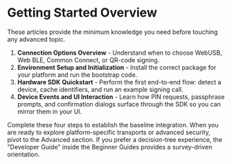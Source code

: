 # Getting Started Overview

These articles provide the minimum knowledge you need before touching any advanced topic.

1. **Connection Options Overview** - Understand when to choose WebUSB, Web BLE, Common Connect, or QR-code signing.
2. **Environment Setup and Initialization** - Install the correct package for your platform and run the bootstrap code.
3. **Hardware SDK Quickstart** - Perform the first end-to-end flow: detect a device, cache identifiers, and run an example signing call.
4. **Device Events and UI Interaction** - Learn how PIN requests, passphrase prompts, and confirmation dialogs surface through the SDK so you can mirror them in your UI.

Complete these four steps to establish the baseline integration. When you are ready to explore platform-specific transports or advanced security, pivot to the Advanced section. If you prefer a decision-tree experience, the "Developer Guide" inside the Beginner Guides provides a survey-driven orientation.